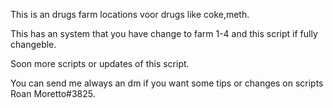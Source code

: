 This is an drugs farm locations voor drugs like coke,meth.


This has an system that you have change to farm 1-4 and this script if fully changeble.


Soon more scripts or updates of this script.


You can send me always an dm if you want some tips or changes on scripts Roan Moretto#3825.
